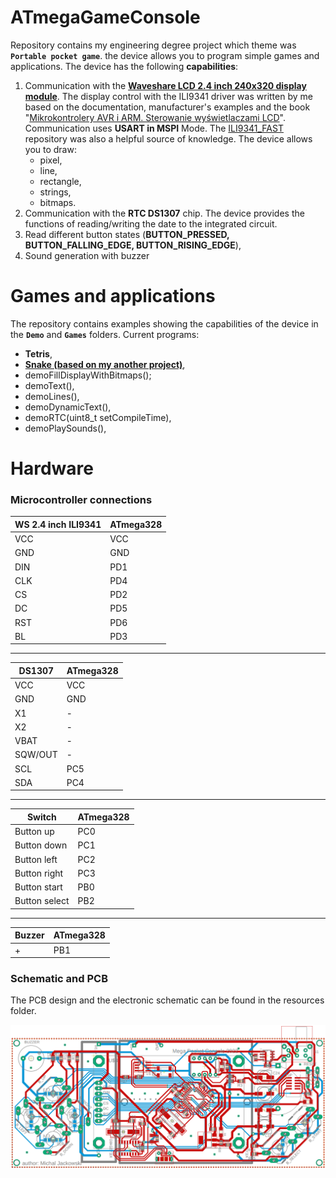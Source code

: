 # ATmegaGameConsole
Repository contains my engineering degree project which theme was **`Portable pocket game`**. the device allows you to program simple games and applications. The device has the following **capabilities**:

1. Communication with the **[Waveshare LCD 2.4 inch 240x320 display module](https://www.waveshare.com/wiki/2.4inch_LCD_Module)**. The display control with the ILI9341 driver was written by me based on the documentation, manufacturer's examples and the book "[Mikrokontrolery AVR i ARM. Sterowanie wyświetlaczami LCD](https://helion.pl/ksiazki/mikrokontrolery-avr-i-arm-sterowanie-wyswietlaczami-lcd-tomasz-francuz,miklcd.htm#format/e)". Communication uses **USART in MSPI** Mode. The [ILI9341_FAST](https://github.com/cbm80amiga/ILI9341_Fast) repository was also a helpful source of knowledge. The device allows you to draw: 
   * pixel, 
   * line, 
   * rectangle, 
   * strings, 
   * bitmaps.
2. Communication with the **RTC DS1307** chip. The device provides the functions of reading/writing the date to the integrated circuit.
3.  Read different button states (**BUTTON_PRESSED, BUTTON_FALLING_EDGE, BUTTON_RISING_EDGE**),
4.  Sound generation with buzzer

# Games and applications

The repository contains examples showing the capabilities of the device in the **`Demo`** and **`Games`** folders. Current programs:
* **Tetris**,
* **[Snake (based on my another project)](https://github.com/jacek13/Snake-game-AVR-ATmega328P)**,
* demoFillDisplayWithBitmaps();
* demoText(),
* demoLines(),
* demoDynamicText(),
* demoRTC(uint8_t setCompileTime),
* demoPlaySounds(),

# Hardware

### Microcontroller connections

| WS 2.4 inch ILI9341  | ATmega328  |
|---|---|
| VCC   | VCC  |
| GND   | GND  |
| DIN   | PD1  |
| CLK   | PD4  |
| CS    | PD2  |
| DC    | PD5  |
| RST   | PD6  |
| BL    | PD3  |

---

| DS1307  | ATmega328  |
|---|---|
| VCC       | VCC  |
| GND       | GND  |
| X1        | -  |
| X2        | -  |
| VBAT      | -  |
| SQW/OUT   | -  |
| SCL       | PC5  |
| SDA       | PC4  |

---

| Switch  | ATmega328  |
|---|---|
| Button up         | PC0 |
| Button down       | PC1 |
| Button left       | PC2 |
| Button right      | PC3 |
| Button start      | PB0 |
| Button select     | PB2 |

---

| Buzzer  | ATmega328  |
|---|---|
| + | PB1 |

### Schematic and PCB

The PCB design and the electronic schematic can be found in the resources folder.

![](/resources/PCB/smd_top_preview.PNG)
